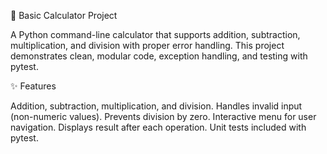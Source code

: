 🧮 Basic Calculator Project

A Python command-line calculator that supports addition, subtraction, multiplication, and division with proper error handling.
This project demonstrates clean, modular code, exception handling, and testing with pytest.

✨ Features

Addition, subtraction, multiplication, and division.
Handles invalid input (non-numeric values).
Prevents division by zero.
Interactive menu for user navigation.
Displays result after each operation.
Unit tests included with pytest.

